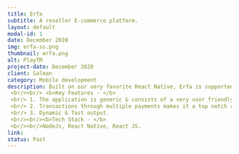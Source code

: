 ```yaml
---
title: Erfa
subtitle: A reseller E-commerce platform.
layout: default
modal-id: 1
date: December 2020
img: erfa-ss.png
thumbnail: erfa.png
alt: PlayTM
project-date: December 2020
client: Salman
category: Mobile development
description: Built on our very favorite React Native, Erfa is supported on both Ios & Android platforms.The application is created to resell premium products like garments and accesories easily. TWith the progessive need of online shopping as users go digital, Erfa is for multiple vendors as well as users.
 <br/><br/> <b>Key Features - </b>
 <br/> 1. The application is generic & consists of a very user friendly interface
 <br/> 2. Transactions through multiple payments makes it a top notch app and of high utility for any kind of consumer.
 <br/> 3. Dynamic & fast output.
 <br/><br/><b>Tech Stack - </b>
 <br/><br/>NodeJs, React Native, React JS.
link: 
status: Past
---
```

